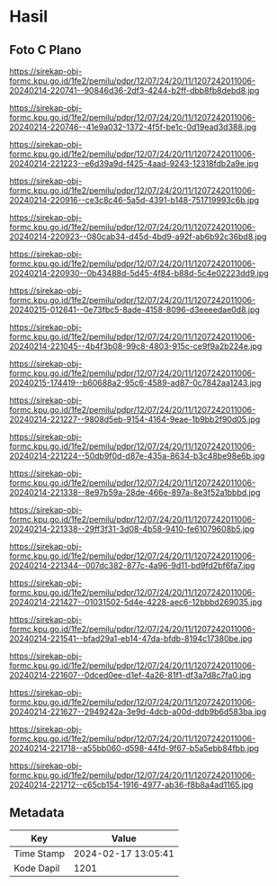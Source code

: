 # Hasil

## Foto C Plano

https://sirekap-obj-formc.kpu.go.id/1fe2/pemilu/pdpr/12/07/24/20/11/1207242011006-20240214-220741--90846d36-2df3-4244-b2ff-dbb8fb8debd8.jpg

https://sirekap-obj-formc.kpu.go.id/1fe2/pemilu/pdpr/12/07/24/20/11/1207242011006-20240214-220746--41e9a032-1372-4f5f-be1c-0d19ead3d388.jpg

https://sirekap-obj-formc.kpu.go.id/1fe2/pemilu/pdpr/12/07/24/20/11/1207242011006-20240214-221223--e6d39a9d-f425-4aad-9243-12318fdb2a9e.jpg

https://sirekap-obj-formc.kpu.go.id/1fe2/pemilu/pdpr/12/07/24/20/11/1207242011006-20240214-220916--ce3c8c46-5a5d-4391-b148-751719993c6b.jpg

https://sirekap-obj-formc.kpu.go.id/1fe2/pemilu/pdpr/12/07/24/20/11/1207242011006-20240214-220923--080cab34-d45d-4bd9-a92f-ab6b92c36bd8.jpg

https://sirekap-obj-formc.kpu.go.id/1fe2/pemilu/pdpr/12/07/24/20/11/1207242011006-20240214-220930--0b43488d-5d45-4f84-b88d-5c4e02223dd9.jpg

https://sirekap-obj-formc.kpu.go.id/1fe2/pemilu/pdpr/12/07/24/20/11/1207242011006-20240215-012641--0e73fbc5-8ade-4158-8096-d3eeeedae0d8.jpg

https://sirekap-obj-formc.kpu.go.id/1fe2/pemilu/pdpr/12/07/24/20/11/1207242011006-20240214-221045--4b4f3b08-99c8-4803-915c-ce9f9a2b224e.jpg

https://sirekap-obj-formc.kpu.go.id/1fe2/pemilu/pdpr/12/07/24/20/11/1207242011006-20240215-174419--b60688a2-95c6-4589-ad87-0c7842aa1243.jpg

https://sirekap-obj-formc.kpu.go.id/1fe2/pemilu/pdpr/12/07/24/20/11/1207242011006-20240214-221227--9808d5eb-9154-4164-9eae-1b9bb2f90d05.jpg

https://sirekap-obj-formc.kpu.go.id/1fe2/pemilu/pdpr/12/07/24/20/11/1207242011006-20240214-221224--50db9f0d-d87e-435a-8634-b3c48be98e6b.jpg

https://sirekap-obj-formc.kpu.go.id/1fe2/pemilu/pdpr/12/07/24/20/11/1207242011006-20240214-221338--8e97b59a-28de-466e-897a-8e3f52a1bbbd.jpg

https://sirekap-obj-formc.kpu.go.id/1fe2/pemilu/pdpr/12/07/24/20/11/1207242011006-20240214-221338--29ff3f31-3d08-4b58-9410-fe61079608b5.jpg

https://sirekap-obj-formc.kpu.go.id/1fe2/pemilu/pdpr/12/07/24/20/11/1207242011006-20240214-221344--007dc382-877c-4a96-9d11-bd9fd2bf6fa7.jpg

https://sirekap-obj-formc.kpu.go.id/1fe2/pemilu/pdpr/12/07/24/20/11/1207242011006-20240214-221427--01031502-5d4e-4228-aec6-12bbbd269035.jpg

https://sirekap-obj-formc.kpu.go.id/1fe2/pemilu/pdpr/12/07/24/20/11/1207242011006-20240214-221541--bfad29a1-eb14-47da-bfdb-8194c17380be.jpg

https://sirekap-obj-formc.kpu.go.id/1fe2/pemilu/pdpr/12/07/24/20/11/1207242011006-20240214-221607--0dced0ee-d1ef-4a26-81f1-df3a7d8c7fa0.jpg

https://sirekap-obj-formc.kpu.go.id/1fe2/pemilu/pdpr/12/07/24/20/11/1207242011006-20240214-221627--2949242a-3e9d-4dcb-a00d-ddb9b6d583ba.jpg

https://sirekap-obj-formc.kpu.go.id/1fe2/pemilu/pdpr/12/07/24/20/11/1207242011006-20240214-221718--a55bb060-d598-44fd-9f67-b5a5ebb84fbb.jpg

https://sirekap-obj-formc.kpu.go.id/1fe2/pemilu/pdpr/12/07/24/20/11/1207242011006-20240214-221712--c65cb154-1916-4977-ab36-f8b8a4ad1165.jpg


## Metadata

| Key        | Value               |
| ---------- | ------------------- |
| Time Stamp | 2024-02-17 13:05:41 |
| Kode Dapil | 1201                |



